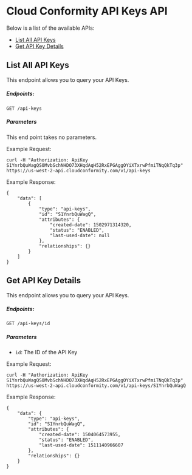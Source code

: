 # Cloud Conformity API Keys API

Below is a list of the available APIs:

- [List All API Keys](#list-all-api-keys)
- [Get API Key Details](#get-api-key-details)


## List All API Keys

This endpoint allows you to query your API Keys.

##### Endpoints:

`GET /api-keys`

##### Parameters
This end point takes no parameters.

Example Request:

```
curl -H "Authorization: ApiKey S1YnrbQuWagQS0MvbSchNHDO73XHqdAqH52RxEPGAggOYiXTxrwPfmiTNqQkTq3p" https://us-west-2-api.cloudconformity.com/v1/api-keys
```
Example Response:

```
{
    "data": [
        {
            "type": "api-keys",
            "id": "S1YnrbQuWagQ",
            "attributes": {
                "created-date": 1502971314320,
                "status": "ENABLED",
                "last-used-date": null
            },
            "relationships": {}
        }
    ]
}
```


## Get API Key Details

This endpoint allows you to query your API Keys.

##### Endpoints:

`GET /api-keys/id`

##### Parameters
- `id`: The ID of the API Key


Example Request:

```
curl -H "Authorization: ApiKey S1YnrbQuWagQS0MvbSchNHDO73XHqdAqH52RxEPGAggOYiXTxrwPfmiTNqQkTq3p" https://us-west-2-api.cloudconformity.com/v1/api-keys/S1YnrbQuWagQ
```
Example Response:

```
{
    "data": {
        "type": "api-keys",
        "id": "S1YnrbQuWagQ",
        "attributes": {
            "created-date": 1504064573955,
            "status": "ENABLED",
            "last-used-date": 1511140966607
        },
        "relationships": {}
    }
}
```
